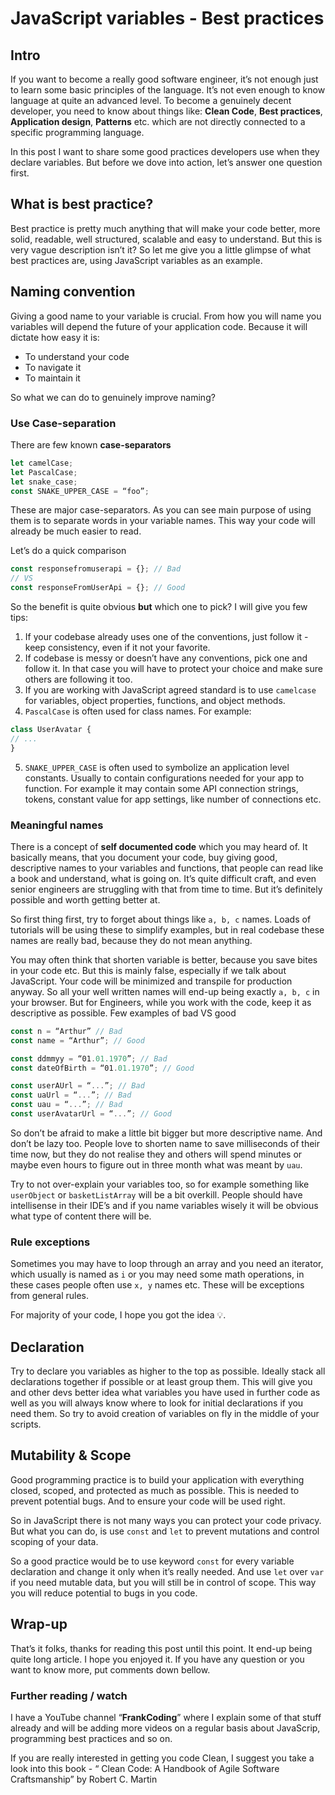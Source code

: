 # JavaScript variables - Best practices

## Intro
If you want to become a really good software engineer, it’s not enough just to learn some basic principles of the language. It’s not even enough to know language at quite an advanced level. To become a genuinely decent developer, you need to know about things like: **Clean Code**, **Best practices**, **Application design**, **Patterns** etc. which are not directly connected to a specific programming language. 

In this post I want to share some good practices developers use when they declare variables. But before we dove into action, let’s answer one question first.

## What is best practice?
Best practice is pretty much anything that will make your code better, more solid, readable, well structured, scalable and easy to understand. But this is very vague description isn’t it? So let me give you a little glimpse of what best practices are, using JavaScript variables as an example.

## Naming convention
Giving a good name to your variable is crucial. From how you will name you variables will depend the future of your application code. Because it will dictate how easy it is: 
* To understand your code
* To navigate it
* To maintain it

So what we can do to genuinely improve naming? 

### Use Case-separation
There are few known **case-separators**

```js
let camelCase;
let PascalCase;
let snake_case;
const SNAKE_UPPER_CASE = “foo”;
```

These are major case-separators. As you can see main purpose of using them is to separate words in your variable names. This way your code will already be much easier to read. 

Let’s do a quick comparison

```js
const responsefromuserapi = {}; // Bad
// VS
const responseFromUserApi = {}; // Good
```

So the benefit is quite obvious **but** which one to pick?
I will give you few tips:
1. If your codebase already uses one of the conventions, just follow it - keep consistency, even if it not your favorite. 
2. If codebase is messy or doesn’t have any conventions, pick one and follow it. In that case you will have to protect your choice and make sure others are following it too. 
3.  If you are working with JavaScript agreed standard is to use `camelcase` for variables, object properties, functions, and object methods.
4. `PascalCase` is often used for class names. 
For example:

```js
class UserAvatar {
// ...
}
```

5. `SNAKE_UPPER_CASE` is often used to symbolize an application level constants. Usually to contain configurations needed for your app to function. For example it may contain some API connection strings, tokens, constant value for app settings, like number of connections etc.

### Meaningful names
There is a concept of **self documented code** which you may heard of. It basically means, that you document your code, buy giving good, descriptive names to your variables and functions, that people can read like a book and understand, what is going on. It’s quite difficult craft, and even senior engineers are struggling with that from time to time. But it’s definitely possible and worth getting better at. 

So first thing first, try to forget about things like `a, b, c` names. Loads of tutorials will be using these to simplify examples, but in real codebase these names are really bad, because they do not mean anything. 

You may often think that shorten variable is better, because you save bites in your code etc. But this is mainly false, especially if we talk about JavaScript. Your code will be minimized and transpile for production anyway. So all your well written names will end-up being exactly `a, b, c` in your browser. But for Engineers, while you work with the code, keep it as descriptive as possible. Few examples of bad VS good

```js
const n = “Arthur” // Bad
const name = “Arthur”; // Good

const ddmmyy = “01.01.1970”; // Bad
const dateOfBirth = “01.01.1970”; // Good

const userAUrl = “...”; // Bad
const uaUrl = “...”; // Bad
const uau = “...”; // Bad
const userAvatarUrl = “...”; // Good
```

So don’t be afraid to make a little bit bigger but more descriptive name. And don’t be lazy too. People love to shorten name to save milliseconds of their time now, but they do not realise they and others will spend minutes or maybe even hours to figure out in three month what was meant by `uau`.

Try to not over-explain your variables too, so for example something like `userObject` or `basketListArray` will be a bit overkill. People should have intellisense in their IDE’s and if you name variables wisely it will be obvious what type of content there will be.

### Rule exceptions
Sometimes you may have to loop through an array and you need an iterator, which usually is named as `i` or you may need some math operations, in these cases people often use `x, y` names etc. These will be exceptions from general rules.

For majority of your code, I hope you got the idea 💡.

## Declaration
Try to declare you variables as higher to the top as possible. Ideally stack all declarations together if possible or at least group them. This will give you and other devs better idea what variables you have used in further code as well as you will always know where to look for initial declarations if you need them. So try to avoid creation of variables on fly in the middle of your scripts.

## Mutability & Scope
Good programming practice is to build your application with everything closed, scoped, and protected as much as possible. This is needed to prevent potential bugs. And to ensure your code will be used right. 

So in JavaScript there is not many ways you can protect your code privacy. But what you can do, is use `const` and `let` to prevent mutations and control scoping of your data. 

So a good practice would be to use keyword `const` for every variable declaration and change it only when it’s really needed. And use `let` over `var` if you need mutable data, but you will still be in control of scope. This way you will reduce potential to bugs in you code.

## Wrap-up
That’s it folks, thanks for reading this post until this point. It end-up being quite long article. 
I hope you enjoyed it. If you have any question or you want to know more, put comments down bellow. 

### Further reading / watch
I have a YouTube channel “**FrankCoding**” where I explain some of that stuff already and will be adding more videos on a regular basis about JavaScrip, programming best practices and so on.

If you are really interested in getting you code Clean, I suggest you take a look into this book - “ Clean Code: A Handbook of Agile Software Craftsmanship” by Robert C. Martin
